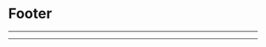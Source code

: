 # Footer

<hr>
<div id="footer-container"></div>

<script>
document.addEventListener('DOMContentLoaded', function() {
    fetch('https://raw.githubusercontent.com/cracker2161/files/main/others/footer.html')
        .then(response => response.text())
        .then(data => {
            document.getElementById('footer-container').innerHTML = data;
        })
        .catch(error => console.error('Error:', error));
});
</script>

<hr>
